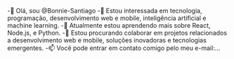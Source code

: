 
-👋 Olá, sou @Bonnie-Santiago
-👀 Estou interessada em tecnologia, programação, desenvolvimento web e mobile, inteligência artificial e machine learning.
-🌱 Atualmente estou aprendendo mais sobre React, Node.js, e Python.
-💞️ Estou procurando colaborar em projetos relacionados a desenvolvimento web e mobile, soluções inovadoras e tecnologias emergentes.
-📫 Você pode entrar em contato comigo pelo meu e-mail:...

<!---
Bonnie-Santiago/Bonnie-Santiago is a ✨ special ✨ repository because its `README.md` (this file) appears on your GitHub profile.
You can click the Preview link to take a look at your changes.
--->
